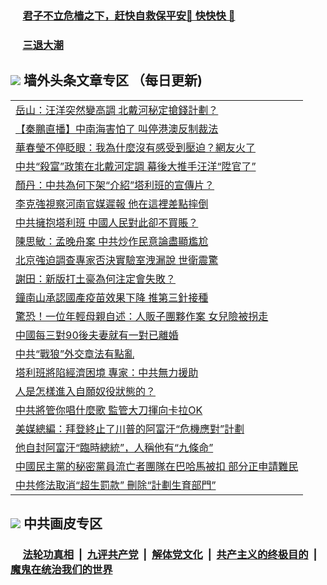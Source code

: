 
 ### &nbsp;&nbsp;&nbsp;&nbsp; [君子不立危樯之下，赶快自救保平安🍎 快快快 📩](https://github.com/pwgy/td/blob/master/README.md)

 ### &nbsp;&nbsp;&nbsp;&nbsp; [三退大潮](https://cdn.cgei.work/?key=wjsottsjpndjwfkg&pin=65881581&ag=ogQuit&from=pw2) 

## <img src="https://img.icons8.com/cute-clipart/2x/circled-right.png"> 墙外头条文章专区 （每日更新)

<Table>
<tr><td colspan="2" align="left"><a href="https://cdn.cgei.work/?ag=c1486863&key=wjsottsjpndjwfkg&from=pw2">岳山：汪洋突然變高調 北戴河秘定搶錢計劃？
</a></td></tr>
<tr><td colspan="2" align="left"><a href="https://cdn.cgei.work/?ag=c1486977&key=wjsottsjpndjwfkg&from=pw2">【秦鵬直播】中南海害怕了 叫停港澳反制裁法
</a></td></tr>
<tr><td colspan="2" align="left"><a href="https://cdn.cgei.work/?ag=c1486987&key=wjsottsjpndjwfkg&from=pw2">華春瑩不停眨眼：我為什麼沒有感受到壓迫？網友火了
</a></td></tr>
<tr><td colspan="2" align="left"><a href="https://cdn.cgei.work/?ag=c1486905&key=wjsottsjpndjwfkg&from=pw2">中共“殺富”政策在北戴河定調 幕後大推手汪洋“陞官了”
</a></td></tr>
<tr><td colspan="2" align="left"><a href="https://cdn.cgei.work/?ag=c1486951&key=wjsottsjpndjwfkg&from=pw2">顏丹：中共為何下架“介紹”塔利班的宣傳片？
</a></td></tr>
<tr><td colspan="2" align="left"><a href="https://cdn.cgei.work/?ag=c1486969&key=wjsottsjpndjwfkg&from=pw2">李克強視察河南官媒遲報 他在這裡差點摔倒
</a></td></tr>
<tr><td colspan="2" align="left"><a href="https://cdn.cgei.work/?ag=c1486862&key=wjsottsjpndjwfkg&from=pw2">中共擁抱塔利班 中國人民對此卻不買賬？
</a></td></tr>
<tr><td colspan="2" align="left"><a href="https://cdn.cgei.work/?ag=c1486995&key=wjsottsjpndjwfkg&from=pw2">陳思敏：孟晚舟案 中共炒作民意論盡顯尷尬
</a></td></tr>
<tr><td colspan="2" align="left"><a href="https://cdn.cgei.work/?ag=c1486976&key=wjsottsjpndjwfkg&from=pw2">北京強迫調查專家否決實驗室洩漏說 世衛震驚
</a></td></tr>
<tr><td colspan="2" align="left"><a href="https://cdn.cgei.work/?ag=c1486916&key=wjsottsjpndjwfkg&from=pw2">謝田：新版打土豪為何注定會失敗？
</a></td></tr>
<tr><td colspan="2" align="left"><a href="https://cdn.cgei.work/?ag=c1486947&key=wjsottsjpndjwfkg&from=pw2">鐘南山承認國產疫苗效果下降 推第三針接種
</a></td></tr>
<tr><td colspan="2" align="left"><a href="https://cdn.cgei.work/?ag=c1486937&key=wjsottsjpndjwfkg&from=pw2">驚恐！一位年輕母親自述：人販子團夥作案 女兒險被拐走
</a></td></tr>
<tr><td colspan="2" align="left"><a href="https://cdn.cgei.work/?ag=c1486991&key=wjsottsjpndjwfkg&from=pw2">中國每三對90後夫妻就有一對已離婚
</a></td></tr>
<tr><td colspan="2" align="left"><a href="https://cdn.cgei.work/?ag=c1486974&key=wjsottsjpndjwfkg&from=pw2">中共“戰狼”外交章法有點亂
</a></td></tr>
<tr><td colspan="2" align="left"><a href="https://cdn.cgei.work/?ag=c1486878&key=wjsottsjpndjwfkg&from=pw2">塔利班將陷經濟困境 專家：中共無力援助
</a></td></tr>
<tr><td colspan="2" align="left"><a href="https://cdn.cgei.work/?ag=c1486989&key=wjsottsjpndjwfkg&from=pw2">人是怎樣進入自願奴役狀態的？
</a></td></tr>
<tr><td colspan="2" align="left"><a href="https://cdn.cgei.work/?ag=c1486971&key=wjsottsjpndjwfkg&from=pw2">中共將管你唱什麼歌 監管大刀揮向卡拉OK
</a></td></tr>
<tr><td colspan="2" align="left"><a href="https://cdn.cgei.work/?ag=c1486999&key=wjsottsjpndjwfkg&from=pw2">美媒總編：拜登終止了川普的阿富汗“危機應對”計劃
</a></td></tr>
<tr><td colspan="2" align="left"><a href="https://cdn.cgei.work/?ag=c1487006&key=wjsottsjpndjwfkg&from=pw2">他自封阿富汗“臨時總統”，人稱他有“九條命”
</a></td></tr>
<tr><td colspan="2" align="left"><a href="https://cdn.cgei.work/?ag=c1486968&key=wjsottsjpndjwfkg&from=pw2">中國民主黨的秘密黨員流亡者團隊在巴哈馬被扣 部分正申請難民
</a></td></tr>
<tr><td colspan="2" align="left"><a href="https://cdn.cgei.work/?ag=c1486913&key=wjsottsjpndjwfkg&from=pw2">中共修法取消“超生罰款” 刪除“計劃生育部門”
</a></td></tr>
 </Table>

 ## <img src="https://img.icons8.com/cute-clipart/2x/circled-right.png"> 中共画皮专区
 ### &nbsp;&nbsp;&nbsp;&nbsp; [法轮功真相](https://github.com/begood0513/basic/blob/master/README.md) &nbsp;|&nbsp; [九评共产党](https://github.com/begood0513/9ping.md/blob/master/README.md) &nbsp;|&nbsp; [解体党文化](https://github.com/begood0513/jtdwh.md/blob/master/README.md)   &nbsp;|&nbsp; [共产主义的终极目的](https://github.com/begood0513/gczydzjmd.md/blob/master/README.md) &nbsp;|&nbsp; [魔鬼在统治我们的世界](https://github.com/begood0513/gczydzjmd.md/blob/master/README.md) 
